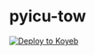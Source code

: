 # pyicu-tow
[![Deploy to Koyeb](https://www.koyeb.com/static/images/deploy/button.svg)](https://app.koyeb.com/deploy?type=git&repository=github.com/jamesvillecadf/pyicu-tow&branch=main&name=flask-on-koyeb)
